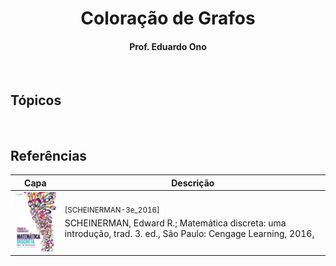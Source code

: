 <h1 align="center">Coloração de Grafos</h1>

<h4 align="center">Prof. Eduardo Ono</h4>

&nbsp;

## Tópicos

&nbsp;

## Referências

| Capa | Descrição |
| :-: | --- |
| <img src="./referencias/capas/SCHEINERMAN-3e_2016.jpg" alt="img" width="100px"> | <sup id="SCHEINERMAN-3e_2016">[SCHEINERMAN-3e_2016]</sup><br>SCHEINERMAN, Edward R.; Matemática discreta: uma introdução, trad. 3. ed., São Paulo: Cengage Learning, 2016[.](https://app.box.com/s/tkqyn1e9jr8bafggx34zi8l1c67a0ygx)

&nbsp;
